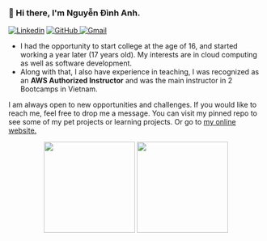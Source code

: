 ### 👋 Hi there, I'm Nguyễn Đình Anh.

[![Linkedin](https://img.shields.io/badge/LinkedIn-0077B5?style=for-the-badge&logo=linkedin&logoColor=white)](https://www.linkedin.com/in/dan3002/)
[![GitHub](https://img.shields.io/badge/GitHub-100000?style=for-the-badge&logo=github&logoColor=white) ](https://github.com/DAN3002)
[![Gmail](https://img.shields.io/badge/Gmail-D14836?style=for-the-badge&logo=gmail&logoColor=white)](mailto:dinhanh300229@gmail.com)

- I had the opportunity to start college at the age of 16, and started working a year later (17 years old). My interests are in cloud computing as well as software development.
- Along with that, I also have experience in teaching, I was recognized as an **AWS Authorized Instructor** and was the main instructor in 2 Bootcamps in Vietnam.

I am always open to new opportunities and challenges. If you would like to reach me, feel free to drop me a message. You can visit my pinned repo to see some of my pet projects or learning projects. Or go to [my online website.](https://dan3002.online/)

<div align="center">
	<img height="180em" src="https://github-readme-stats.vercel.app/api?username=DAN3002&show_icons=true&hide_border=true&&count_private=true&include_all_commits=true&theme=dark"/>
	<img height="180em" src="https://github-readme-stats.vercel.app/api/top-langs/?username=DAN3002&theme=dark&show_icons=true&hide_border=true&layout=compact&langs_count=8"/>
</div>



